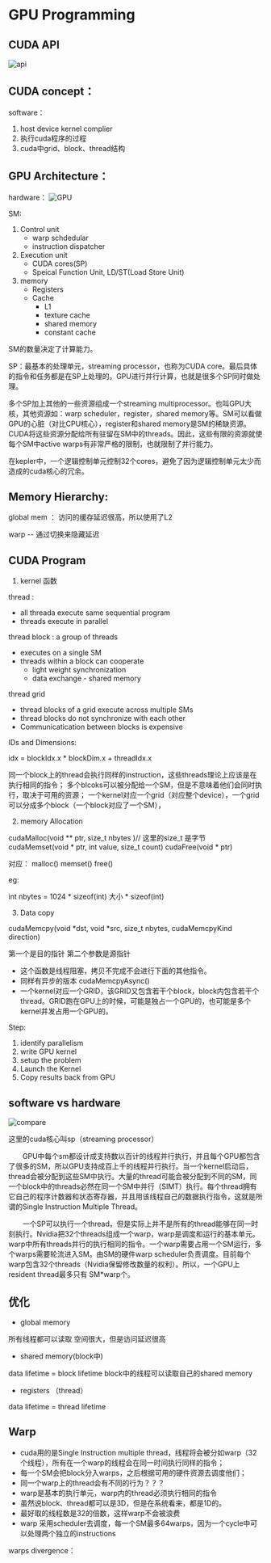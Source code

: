 # GPU Programming

## CUDA API

![api](https://raw.githubusercontent.com/liuyaqiao/Learning-Note/master/Toolbox/CUDA/cudaapi.png)

## CUDA concept：

software：
1. host device kernel complier
2. 执行cuda程序的过程
3. cuda中grid、block、thread结构

## GPU Architecture：
hardware：
![GPU](https://raw.githubusercontent.com/liuyaqiao/Learning-Note/master/Toolbox/CUDA/kepler%20GPU.png)

SM:
1. Control unit
    - warp schdedular
    - instruction dispatcher
2. Execution unit
    - CUDA cores(SP)
    - Speical Function Unit, LD/ST(Load Store Unit)
3. memory
    - Registers
    - Cache
        - L1
        - texture cache
        - shared memory
        - constant cache
        
SM的数量决定了计算能力。

SP：最基本的处理单元，streaming processor，也称为CUDA core。最后具体的指令和任务都是在SP上处理的。GPU进行并行计算，也就是很多个SP同时做处理。

多个SP加上其他的一些资源组成一个streaming multiprocessor。也叫GPU大核，其他资源如：warp scheduler，register，shared memory等。SM可以看做GPU的心脏（对比CPU核心），register和shared memory是SM的稀缺资源。CUDA将这些资源分配给所有驻留在SM中的threads。因此，这些有限的资源就使每个SM中active warps有非常严格的限制，也就限制了并行能力。

在kepler中，一个逻辑控制单元控制32个cores，避免了因为逻辑控制单元太少而造成的cuda核心的冗余。

## Memory Hierarchy:

global mem ： 访问的缓存延迟很高，所以使用了L2

warp -- 通过切换来隐藏延迟

## CUDA Program

1. kernel 函数

thread :
- all threada execute same sequential program
- threads execute in parallel

thread block : a group of threads
- executes on a single SM
- threads within a block can cooperate
    - light weight synchronization
    - data exchange - shared memory

thread grid
- thread blocks of a grid execute across multiple SMs
- thread blocks do not synchronize with each other
- Communicatication between blocks is expensive

IDs and Dimensions:

idx = blockIdx.x * blockDim.x + threadIdx.x

同一个block上的thread会执行同样的instruction，这些threads理论上应该是在执行相同的指令；
多个blcoks可以被分配给一个SM，但是不意味着他们会同时执行，取决于可用的资源；
一个kernel对应一个grid（对应整个device），一个grid可以分成多个block（一个block对应了一个SM），

2. memory Allocation

cudaMalloc(void \*\*  ptr, size_t nbytes )// 这里的size_t 是字节
cudaMemset(void * ptr, int value, size_t count) 
cudaFree(void * ptr)

对应：
malloc()
memset()
free()

eg:

int nbytes = 1024 * sizeof(int)  大小 * sizeof(int)

3. Data copy

cudaMemcpy(void *dst, void *src, size_t nbytes, cudaMemcpyKind direction)

第一个是目的指针
第二个参数是源指针

- 这个函数是线程阻塞，拷贝不完成不会进行下面的其他指令。
- 同样有异步的版本 cudaMemcpyAsync()
- 一个kernel对应一个GRID，该GRID又包含若干个block，block内包含若干个thread。GRID跑在GPU上的时候，可能是独占一个GPU的，也可能是多个kernel并发占用一个GPU的。

Step:

1. identify parallelism
2. write GPU kernel
3. setup the problem
4. Launch the Kernel
5. Copy results back from GPU

## software vs hardware

![compare](https://raw.githubusercontent.com/liuyaqiao/Learning-Note/master/Toolbox/CUDA/compare.png)

这里的cuda核心叫sp（streaming processor）

　　GPU中每个sm都设计成支持数以百计的线程并行执行，并且每个GPU都包含了很多的SM，所以GPU支持成百上千的线程并行执行。当一个kernel启动后，thread会被分配到这些SM中执行。大量的thread可能会被分配到不同的SM，同一个block中的threads必然在同一个SM中并行（SIMT）执行。每个thread拥有它自己的程序计数器和状态寄存器，并且用该线程自己的数据执行指令，这就是所谓的Single Instruction Multiple Thread。 
  
　　一个SP可以执行一个thread，但是实际上并不是所有的thread能够在同一时刻执行。Nvidia把32个threads组成一个warp，warp是调度和运行的基本单元。warp中所有threads并行的执行相同的指令。一个warp需要占用一个SM运行，多个warps需要轮流进入SM。由SM的硬件warp scheduler负责调度。目前每个warp包含32个threads（Nvidia保留修改数量的权利）。所以，一个GPU上resident thread最多只有 SM*warp个。 


## 优化

- global memory

所有线程都可以读取
空间很大，但是访问延迟很高

- shared memory(block中)

data lifetime = block lifetime
block中的线程可以读取自己的shared memory

- registers （thread）

data lifetime = thread lifetime

## Warp

- cuda用的是Single Instruction multiple thread，线程将会被分如warp（32个线程），所有在一个warp的线程会在同一时间执行同样的指令；
- 每一个SM会把block分入warps，之后根据可用的硬件资源去调度他们；
- 同一个warp上的thread会有不同的行为？？？
- warp是基本的执行单元，warp内的thread必须执行相同的指令
- 虽然说block、thread都可以是3D，但是在系统看来，都是1D的。
- 最好取的线程数是32的倍数，这样warp不会被浪费
- warp 采用scheduler去调度，每一个SM最多64warps，因为一个cycle中可以处理两个独立的instructions

warps divergence：
